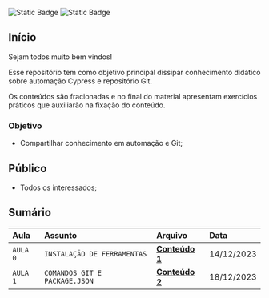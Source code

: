 ![Static Badge](https://img.shields.io/badge/automa%C3%A7%C3%A3o-Cypress-green)
![Static Badge](https://img.shields.io/badge/iniciado-dezembro%2F2023-blue)

## Início
Sejam  todos muito bem vindos!

Esse repositório tem como objetivo principal dissipar conhecimento didático sobre automação Cypress e repositório Git.

Os conteúdos são fracionadas e no final do material apresentam exercícios práticos que auxiliarão na fixação do conteúdo.

### Objetivo
-  Compartilhar conhecimento em automação e Git;

## Público
- Todos os interessados;

## Sumário


| Aula   | Assunto                      | Arquivo        | Data        |
| :----- | :--------------------------  | :-------       | :---------- |
|`AULA 0`| `INSTALAÇÃO DE FERRAMENTAS`  | **[Conteúdo 1](https://github.com/Dionisio1/aprendendo_cypress/tree/aula_0)** |14/12/2023 |
|`AULA 1`| `COMANDOS GIT E PACKAGE.JSON`| **[Conteúdo 2](https://github.com/Dionisio1/aprendendo_cypress/tree/aula_1)** |18/12/2023 |
